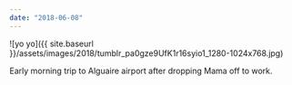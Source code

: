 ```yaml
---
date: "2018-06-08"
---
```


![yo yo]({{ site.baseurl }}/assets/images/2018/tumblr_pa0gze9UfK1r16syio1_1280-1024x768.jpg)

Early morning trip to Alguaire airport after dropping Mama off to work.
